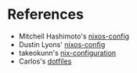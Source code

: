 # References

- Mitchell Hashimoto's [nixos-config](https://github.com/mitchellh/nixos-config)
- Dustin Lyons' [nixos-config](https://github.com/dustinlyons/nixos-config)
- takeokunn's [nix-configuration](https://github.com/takeokunn/nixos-configuration) 
- Carlos's [dotfiles](https://github.com/caarlos0/dotfiles)
